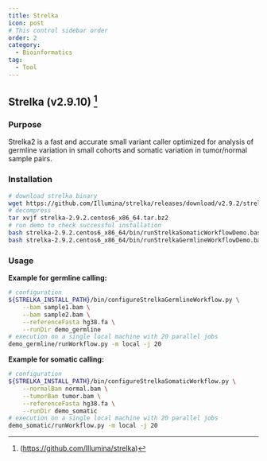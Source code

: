 ```yaml
---
title: Strelka
icon: post
# This control sidebar order
order: 2
category:
  - Bioinformatics
tag:
  - Tool
---
```


## Strelka (v2.9.10) [^Strelka]

### Purpose
Strelka2 is a fast and accurate small variant caller optimized for analysis of germline variation in small cohorts and somatic variation in tumor/normal sample pairs.
### Installation
```sh
# download strelka binary
wget https://github.com/Illumina/strelka/releases/download/v2.9.2/strelka-2.9.2.centos6_x86_64.tar.bz2
# decompress
tar xvjf strelka-2.9.2.centos6_x86_64.tar.bz2
# run demo to check successful installation
bash strelka-2.9.2.centos6_x86_64/bin/runStrelkaSomaticWorkflowDemo.bash
bash strelka-2.9.2.centos6_x86_64/bin/runStrelkaGermlineWorkflowDemo.bash
```
### Usage
**Example for germline calling:**
```sh
# configuration
${STRELKA_INSTALL_PATH}/bin/configureStrelkaGermlineWorkflow.py \
    --bam sample1.bam \
    --bam sample2.bam \
    --referenceFasta hg38.fa \
    --runDir demo_germline
# execution on a single local machine with 20 parallel jobs
demo_germline/runWorkflow.py -m local -j 20
```

**Example for somatic calling:**
```sh
# configuration
${STRELKA_INSTALL_PATH}/bin/configureStrelkaSomaticWorkflow.py \
    --normalBam normal.bam \
    --tumorBam tumor.bam \
    --referenceFasta hg38.fa \
    --runDir demo_somatic
# execution on a single local machine with 20 parallel jobs
demo_somatic/runWorkflow.py -m local -j 20
```

[^Strelka]:(https://github.com/Illumina/strelka)